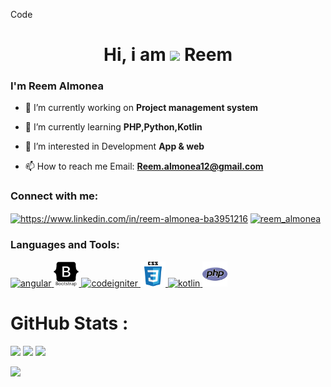 Code
<div align="center"><h1> Hi, i am <img src="https://raw.githubusercontent.com/TheDudeThatCode/TheDudeThatCode/master/Assets/Hi.gif" width="32px"/> Reem </h1> </div>
<h3 align="left">I'm Reem Almonea</h3>

- 🔭 I’m currently working on **Project management system**

- 🌱 I’m currently learning **PHP,Python,Kotlin**

- 👀 I’m interested in Development **App & web**

- 📫 How to reach me Email: **Reem.almonea12@gmail.com**

<h3 align="left">Connect with me:</h3>
<p align="left">
<a href="https://linkedin.com/in/https://www.linkedin.com/in/reem-almonea-ba3951216" target="blank"><img align="center" src="https://raw.githubusercontent.com/rahuldkjain/github-profile-readme-generator/master/src/images/icons/Social/linked-in-alt.svg" alt="https://www.linkedin.com/in/reem-almonea-ba3951216" height="30" width="40" /></a>
<a href="https://instagram.com/reem_almonea" target="blank"><img align="center" src="https://raw.githubusercontent.com/rahuldkjain/github-profile-readme-generator/master/src/images/icons/Social/instagram.svg" alt="reem_almonea" height="30" width="40" /></a>
</p>

<h3 align="left">Languages and Tools:</h3>
<p align="left"> <a href="https://angular.io" target="_blank" rel="noreferrer"> <img src="https://angular.io/assets/images/logos/angular/angular.svg" alt="angular" width="40" height="40"/> </a> <a href="https://getbootstrap.com" target="_blank" rel="noreferrer"> <img src="https://raw.githubusercontent.com/devicons/devicon/master/icons/bootstrap/bootstrap-plain-wordmark.svg" alt="bootstrap" width="40" height="40"/> </a> <a href="https://codeigniter.com" target="_blank" rel="noreferrer"> <img src="https://cdn.worldvectorlogo.com/logos/codeigniter.svg" alt="codeigniter" width="40" height="40"/> </a> <a href="https://www.w3schools.com/css/" target="_blank" rel="noreferrer"> <img src="https://raw.githubusercontent.com/devicons/devicon/master/icons/css3/css3-original-wordmark.svg" alt="css3" width="40" height="40"/> </a> <a href="https://kotlinlang.org" target="_blank" rel="noreferrer"> <img src="https://www.vectorlogo.zone/logos/kotlinlang/kotlinlang-icon.svg" alt="kotlin" width="40" height="40"/> </a> <a href="https://www.php.net" target="_blank" rel="noreferrer"> <img src="https://raw.githubusercontent.com/devicons/devicon/master/icons/php/php-original.svg" alt="php" width="40" height="40"/> </a> </p>

# GitHub Stats :
![](https://github-readme-stats.vercel.app/api?username=ReemAziz2030&hide_border=false&include_all_commits=false&count_private=false)
![](https://github-readme-streak-stats.herokuapp.com/?user=ReemAziz2030&hide_border=false)
![](https://github-readme-stats.vercel.app/api/top-langs/?username=ReemAziz2030&hide_border=false&include_all_commits=false&count_private=false&layout=compact)



[![](https://visitcount.itsvg.in/api?id=ReemAziz2030&icon=0&color=0)](https://visitcount.itsvg.in)
<!-- made using https://prm.pushkaryadav.in -->
